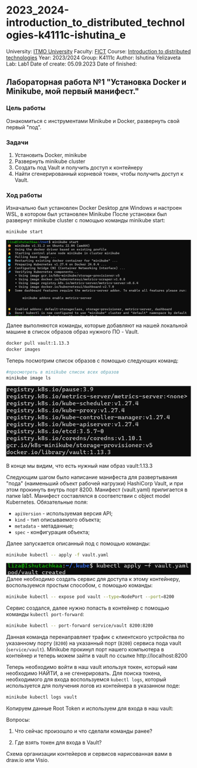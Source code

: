 # 2023_2024-introduction_to_distributed_technologies-k4111c-ishutina_e
University: [ITMO University](https://itmo.ru/ru/)
Faculty: [FICT](https://fict.itmo.ru)
Course: [Introduction to distributed technologies](https://github.com/itmo-ict-faculty/introduction-to-distributed-technologies)
Year: 2023/2024
Group: K4111с
Author: Ishutina Yelizaveta
Lab: Lab1
Date of create: 05.09.2023
Date of finished: 

## Лабораторная работа №1 "Установка Docker и Minikube, мой первый манифест."

### Цель работы
Ознакомиться с инструментами Minikube и Docker, развернуть свой первый "под".

### Задачи
1. Установить Docker, minikube
2. Развернуть minikube cluster
3. Создать под Vault и получить доступ к контейнеру
4. Найти сгенерированный корневой токен, чтобы получить доступ к Vault.

### Ход работы
Изначально был установлен Docker Desktop для Windows и настроен WSL, в котором был установлен Minikube
После установки был развернут minikube cluster с помощью команды minikube start:
```bash
minikube start
```
![](start.png)

Далее выполняются команды, которые добавляют на нашей локальной машине в список образов образ нужного ПО - Vault.
```bash
docker pull vault:1.13.3
docker images
```
Теперь посмотрим список образов с помощью следующих команд:
```bash
#просмотреть в minikube список всех образов
minikube image ls
```
![](images.png)

В конце мы видим, что есть нужный нам образ vault:1.13.3

Следующим шагом было написание манифеста для развертывания "пода" (наименьший объект рабочей нагрузки)  HashiCorp Vault, и при этом прокинуть внутрь порт 8200.
Манифест (vault.yaml) прилигается в папке lab1.
Манифест составлялся в соответствии с object model Kubernetes.
Обязательные поля:
- `apiVersion` - используемая версия API;
- `kind` - тип описываемого объекта;
- `metadata` - метаданные;
- `spec` - конфигурация объекта;

Далее запускается описанный под с помощью команды:
```bash
minikube kubectl -- apply -f vault.yaml
```
![](launch.png)
Далее необходимо создать сервис для доступа к этому контейнеру, воспользуемся простым способом, с помощью команды:
```bash
minikube kubectl -- expose pod vault --type=NodePort --port=8200
```
Сервис создался, далее нужно попасть в контейнер с помощью команды `kubectl port-forward`:
```bash
minikube kubectl -- port-forward service/vault 8200:8200
```
Данная команда перенаправляет трафик с клиентского устройства по указанному порту (`8200`) на указанный порт (`8200`) сервиса пода vault (`service/vault`).
Minikube прокинул порт нашего компьютера в контейнер и теперь можем зайти в vault по ссылке http://localhost:8200


Теперь необходимо войти в наш vault ипользуя токен, который нам необходимо НАЙТИ, а не сгенерировать.
Для поиска токена, необходимого для входа воспользуемся `kubectl logs`, который используется для получения логов из контейнера в указанном поде:
```bash
minikube kubectl logs vault
```

Копируем данные Root Token и используем для входа в наш vault:

Вопросы:
1. Что сейчас произошло и что сделали команды ранее?

2. Где взять токен для входа в Vault?


Схема организации контейеров и сервисов нарисованная вами в draw.io или Visio.



